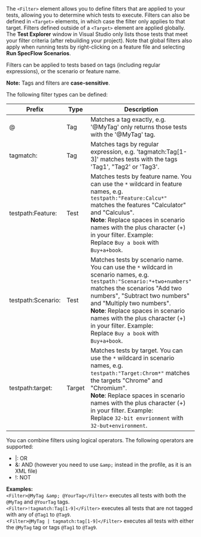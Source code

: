The `<Filter>` element allows you to define filters that are applied to your tests, allowing you to determine which tests to execute. Filters can also be defined in `<Target>` elements, in which case the filter only applies to that target. Filters defined outside of a `<Target>` element are applied globally. The **Test Explorer** window in Visual Studio only lists those tests that meet your filter criteria (after rebuilding your project). Note that global filters also apply when running tests by right-clicking on a feature file and selecting **Run SpecFlow Scenarios**.

Filters can be applied to tests based on tags (including regular expressions), or the scenario or feature name.

**Note:** Tags and filters are **case-sensitive**.

The following filter types can be defined:

|Prefix    |Type      |Description|
|----------|----------|-----------|
|@         |Tag       |Matches a tag exactly, e.g. '@MyTag' only returns those tests with the '@MyTag' tag.|
|tagmatch: |Tag       |Matches tags by regular expression, e.g. 'tagmatch:Tag[1-3]' matches tests with the tags 'Tag1', "Tag2' or 'Tag3'.|
|testpath:Feature: |Test      |Matches tests by feature name. You can use the `*` wildcard in feature names, e.g. `testpath:"Feature:Calcu*"` matches the features "Calculator" and "Calculus".<br>**Note**: Replace spaces in scenario names with the plus character (+) in your filter. Example:<br>Replace `Buy a book` with `Buy+a+book`.|
|testpath:Scenario:|Test      |Matches tests by scenario name. You can use the `*` wildcard in scenario names, e.g. `testpath:"Scenario:*+two+numbers"` matches the scenarios "Add two numbers", "Subtract two numbers" and "Multiply two numbers".<br>**Note**: Replace spaces in scenario names with the plus character (+) in your filter. Example:<br>Replace `Buy a book` with `Buy+a+book`. |
|testpath:target:|Target      |Matches tests by target. You can use the `*` wildcard in scenario names, e.g. `testpath:"Target:Chrom*"` matches the targets "Chrome" and "Chromium".<br>**Note**: Replace spaces in scenario names with the plus character (+) in your filter. Example:<br>Replace `32-bit envrionment` with `32-but+environment`. |

You can combine filters using logical operators. The following operators are supported:  
<ul>
<li>|: OR</li>
<li>&amp;: AND (however you need to use <code>&amp;amp;</code> instead in the profile, as it is an XML file)</li>
<li>!: NOT</li>
</ul>

**Examples:**  
`<Filter>@MyTag &amp; @YourTag</Filter>` executes all tests with both the `@MyTag` and `@YourTag` tags.  
`<Filter>!tagmatch:Tag[1-9]</Filter>` executes all tests that are not tagged with any of  `@Tag1` to `@Tag9`.  
<`Filter>@MyTag | tagmatch:tag[1-9]</Filter>` executes all tests with either the `@MyTag` tag or tags `@Tag1` to `@Tag9`.